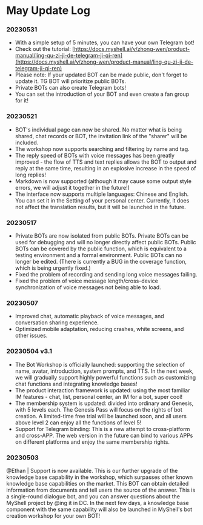 # May Update Log

### 20230531

* With a simple setup of 5 minutes, you can have your own Telegram bot!
* Check out the tutorial: [https://docs.myshell.ai/v/zhong-wen/product-manual/ling-qu-zi-ji-de-telegram-ji-qi-ren](https://docs.myshell.ai/v/zhong-wen/product-manual/ling-qu-zi-ji-de-telegram-ji-qi-ren)
* Please note: If your updated BOT can be made public, don't forget to update it. TG BOT will prioritize public BOTs.
* Private BOTs can also create Telegram bots!
* You can set the introduction of your BOT and even create a fan group for it!

### 20230521

* BOT's individual page can now be shared. No matter what is being shared, chat records or BOT, the invitation link of the "sharer" will be included.
* The workshop now supports searching and filtering by name and tag.
* The reply speed of BOTs with voice messages has been greatly improved - the flow of TTS and text replies allows the BOT to output and reply at the same time, resulting in an explosive increase in the speed of long replies!
* Markdown is now supported (although it may cause some output style errors, we will adjust it together in the future!)
* The interface now supports multiple languages: Chinese and English. You can set it in the Setting of your personal center. Currently, it does not affect the translation results, but it will be launched in the future.

### 20230517

* Private BOTs are now isolated from public BOTs. Private BOTs can be used for debugging and will no longer directly affect public BOTs. Public BOTs can be covered by the public function, which is equivalent to a testing environment and a formal environment. Public BOTs can no longer be edited. (There is currently a BUG in the coverage function, which is being urgently fixed.)
* Fixed the problem of recording and sending long voice messages failing.
* Fixed the problem of voice message length/cross-device synchronization of voice messages not being able to load.

### 20230507

* Improved chat, automatic playback of voice messages, and conversation sharing experience.
* Optimized mobile adaptation, reducing crashes, white screens, and other issues.

### 20230504 v3.1&#x20;

* The Bot Workshop is officially launched: supporting the selection of name, avatar, introduction, system prompts, and TTS. In the next week, we will gradually support highly powerful functions such as customizing chat functions and integrating knowledge bases!
* The product interaction framework is updated: using the most familiar IM features - chat, list, personal center, an IM for a bot, super cool!
* The membership system is updated: divided into ordinary and Genesis, with 5 levels each. The Genesis Pass will focus on the rights of bot creation. A limited-time free trial will be launched soon, and all users above level 2 can enjoy all the functions of level 5!
* Support for Telegram binding: This is a new attempt to cross-platform and cross-APP. The web version in the future can bind to various APPs on different platforms and enjoy the same membership rights.

### 20230503&#x20;

@Ethan | Support is now available. This is our further upgrade of the knowledge base capability in the workshop, which surpasses other known knowledge base capabilities on the market. This BOT can obtain detailed information from documents and tell users the source of the answer. This is a single-round dialogue bot, and you can answer questions about the MyShell project by @ing it in DC. In the next few days, a knowledge base component with the same capability will also be launched in MyShell's bot creation workshop for your own BOT!